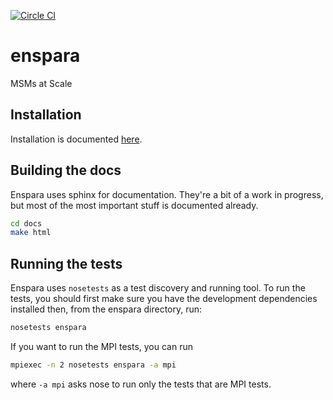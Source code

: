 [![Circle CI](https://circleci.com/gh/bowman-lab/enspara.svg?style=svg)](https://circleci.com/gh/bowman-lab/enspara)

# enspara
MSMs at Scale 

## Installation 

Installation is documented [here](https://enspara.readthedocs.io/en/latest/installation.html).

## Building the docs

Enspara uses sphinx for documentation. They're a bit of a work in progress,
but most of the most important stuff is documented already.

```bash
cd docs
make html
```

## Running the tests

Enspara uses `nosetests` as a test discovery and running tool. To run the
tests, you should first make sure you have the development dependencies
installed then, from the enspara directory, run:

```bash
nosetests enspara
```

If you want to run the MPI tests, you can run

```bash
mpiexec -n 2 nosetests enspara -a mpi
```

where `-a mpi` asks nose to run only the tests that are MPI tests.
